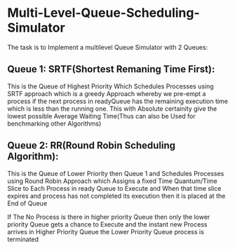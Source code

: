 # Multi-Level-Queue-Scheduling-Simulator

The task is to Implement a multilevel Queue Simulator with 2 Queues:

## Queue 1: SRTF(Shortest Remaning Time First):
This is the Queue of Highest Priority Which Schedules Processes using SRTF approach which is a greedy Approach whereby we pre-empt a process if the next process in readyQueue has the remaining execution time which is less than the running one.
This with Absolute certainity give the lowest possible Average Waiting Time(Thus can also be Used for benchmarking other Algorithms)

## Queue 2: RR(Round Robin Scheduling Algorithm):
This is the Queue of Lower Priority then Queue 1 and Schedules Processes using Round Robin Approach which Assigns a fixed Time Quantum/Time Slice to Each Process in ready Queue to Execute and When that time slice expires and process has not completed its execution then it is placed at the End of Queue


If The No Process is there in higher priority Queue then only the lower priority Queue gets a chance to Execute and the instant new Process arrives in Higher Priority Queue the Lower Priority Queue process is terminated

